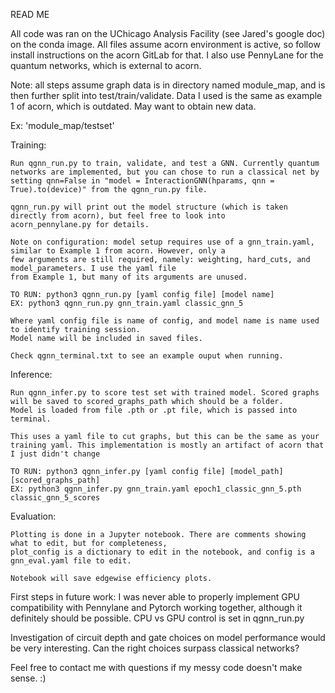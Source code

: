 READ ME

All code was ran on the UChicago Analysis Facility (see Jared's google doc) on the conda image. All files assume acorn environment is active, so follow install instructions on the acorn GitLab for that. I also use PennyLane for the quantum networks, which is external to acorn.

Note: all steps assume graph data is in directory named module_map, and is then further split into test/train/validate. Data I used is the same as example 1 of acorn, which is outdated. May want to obtain new data.


Ex: 'module_map/testset'

Training:

    Run qgnn_run.py to train, validate, and test a GNN. Currently quantum networks are implemented, but you can chose to run a classical net by setting qnn=False in "model = InteractionGNN(hparams, qnn = True).to(device)" from the qgnn_run.py file.

    qgnn_run.py will print out the model structure (which is taken directly from acorn), but feel free to look into 
    acorn_pennylane.py for details.

    Note on configuration: model setup requires use of a gnn_train.yaml, similar to Example 1 from acorn. However, only a
    few arguments are still required, namely: weighting, hard_cuts, and model_parameters. I use the yaml file 
    from Example 1, but many of its arguments are unused.

    TO RUN: python3 qgnn_run.py [yaml config file] [model name]
    EX: python3 qgnn_run.py gnn_train.yaml classic_gnn_5

    Where yaml config file is name of config, and model name is name used to identify training session. 
    Model name will be included in saved files.

    Check qgnn_terminal.txt to see an example ouput when running.


Inference:

    Run qgnn_infer.py to score test set with trained model. Scored graphs will be saved to scored_graphs_path which should be a folder.
    Model is loaded from file .pth or .pt file, which is passed into terminal.

    This uses a yaml file to cut graphs, but this can be the same as your training yaml. This implementation is mostly an artifact of acorn that I just didn't change

    TO RUN: python3 qgnn_infer.py [yaml config file] [model_path] [scored_graphs_path]
    EX: python3 qgnn_infer.py gnn_train.yaml epoch1_classic_gnn_5.pth classic_gnn_5_scores


Evaluation:

    Plotting is done in a Jupyter notebook. There are comments showing what to edit, but for completeness, 
    plot_config is a dictionary to edit in the notebook, and config is a gnn_eval.yaml file to edit.

    Notebook will save edgewise efficiency plots.

First steps in future work: I was never able to properly implement GPU compatibility with Pennylane and Pytorch working together, although it definitely should be possible. CPU vs GPU control is set in qgnn_run.py

Investigation of circuit depth and gate choices on model performance would be very interesting. Can the right choices surpass classical networks?

Feel free to contact me with questions if my messy code doesn't make sense. :)





